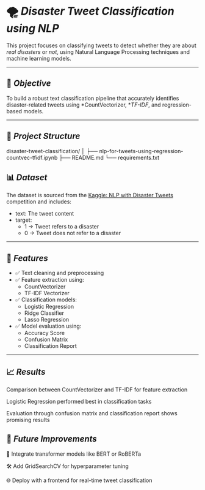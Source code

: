 # 🌪 *Disaster Tweet Classification using NLP*

This project focuses on classifying tweets to detect whether they are about *real disasters* or *not*, using Natural Language Processing techniques and machine learning models.

---

## 🧠 *Objective*

To build a robust text classification pipeline that accurately identifies disaster-related tweets using *CountVectorizer, **TF-IDF*, and regression-based models.

---

## 📂 *Project Structure*

disaster-tweet-classification/ │ ├── nlp-for-tweets-using-regression-countvec-tfidf.ipynb ├── README.md └── requirements.txt

## 📊 *Dataset*

The dataset is sourced from the [Kaggle: NLP with Disaster Tweets](https://www.kaggle.com/competitions/nlp-getting-started/data) competition and includes:

- text: The tweet content  
- target:  
  - 1 → Tweet refers to a disaster  
  - 0 → Tweet does not refer to a disaster

---

## 🚀 *Features*

- ✅ Text cleaning and preprocessing  
- ✅ Feature extraction using:
  - CountVectorizer  
  - TF-IDF Vectorizer  
- ✅ Classification models:
  - Logistic Regression  
  - Ridge Classifier  
  - Lasso Regression  
- ✅ Model evaluation using:
  - Accuracy Score  
  - Confusion Matrix  
  - Classification Report

---

## 📈 *Results*
Comparison between CountVectorizer and TF-IDF for feature extraction

Logistic Regression performed best in classification tasks

Evaluation through confusion matrix and classification report shows promising results

## 🔮 *Future Improvements*
🤖 Integrate transformer models like BERT or RoBERTa

🛠 Add GridSearchCV for hyperparameter tuning

🌐 Deploy with a frontend for real-time tweet classification
